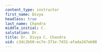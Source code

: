 ```yaml
---
content_type: instructor
first_name: Divya
headless: true
last_name: Chandra
middle_initial: C.
salutation: Dr.
title: Dr. Divya C. Chandra
uid: c3dc2b50-ec7e-371e-7d31-afada247eb08
---
```

